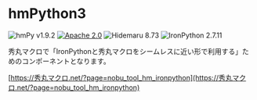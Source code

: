 # hmPython3

![hmPy v1.9.2](https://img.shields.io/badge/hmPy-v1.9.2-6479ff.svg)
[![Apache 2.0](https://img.shields.io/badge/license-Apache_2.0-blue.svg?style=flat)](LICENSE)
![Hidemaru 8.73](https://img.shields.io/badge/Hidemaru-v8.73-6479ff.svg)
![IronPython 2.7.11](https://img.shields.io/badge/IronPython-v2.7.11-6479ff.svg?logo=python&logoColor=white)

秀丸マクロで「IronPythonと秀丸マクロをシームレスに近い形で利用する」ためのコンポーネントとなります。

[https://秀丸マクロ.net/?page=nobu_tool_hm_ironpython](https://秀丸マクロ.net/?page=nobu_tool_hm_ironpython)